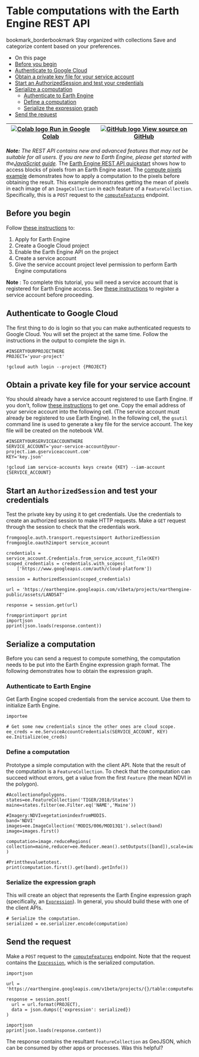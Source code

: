  
#  Table computations with the Earth Engine REST API
bookmark_borderbookmark Stay organized with collections  Save and categorize content based on your preferences.
  * On this page
  * [Before you begin](https://developers.google.com/earth-engine/Earth_Engine_REST_API_compute_table#before_you_begin)
  * [Authenticate to Google Cloud](https://developers.google.com/earth-engine/Earth_Engine_REST_API_compute_table#authenticate_to_google_cloud)
  * [Obtain a private key file for your service account](https://developers.google.com/earth-engine/Earth_Engine_REST_API_compute_table#obtain_a_private_key_file_for_your_service_account)
  * [Start an AuthorizedSession and test your credentials](https://developers.google.com/earth-engine/Earth_Engine_REST_API_compute_table#start_an_authorizedsession_and_test_your_credentials)
  * [Serialize a computation](https://developers.google.com/earth-engine/Earth_Engine_REST_API_compute_table#serialize_a_computation)
    * [Authenticate to Earth Engine](https://developers.google.com/earth-engine/Earth_Engine_REST_API_compute_table#authenticate_to_earth_engine)
    * [Define a computation](https://developers.google.com/earth-engine/Earth_Engine_REST_API_compute_table#define_a_computation)
    * [Serialize the expression graph](https://developers.google.com/earth-engine/Earth_Engine_REST_API_compute_table#serialize_the_expression_graph)
  * [Send the request](https://developers.google.com/earth-engine/Earth_Engine_REST_API_compute_table#send_the_request)


[ ![Colab logo](https://developers.google.com/static/earth-engine/images/colab_logo_32px.png) Run in Google Colab ](https://colab.research.google.com/github/google/earthengine-community/blob/master/guides/linked/Earth_Engine_REST_API_compute_table.ipynb) |  [ ![GitHub logo](https://developers.google.com/static/earth-engine/images/GitHub-Mark-32px.png) View source on GitHub ](https://github.com/google/earthengine-community/blob/master/guides/linked/Earth_Engine_REST_API_compute_table.ipynb)  
---|---  
**_Note:_** _The REST API contains new and advanced features that may not be suitable for all users. If you are new to Earth Engine, please get started with the[JavaScript guide](https://developers.google.com/earth-engine/guides/getstarted)._
The [Earth Engine REST API quickstart](https://developers.google.com/earth-engine/reference/Quickstart) shows how to access blocks of pixels from an Earth Engine asset. The [compute pixels example](https://developers.google.com/earth-engine/Earth_Engine_REST_API_compute_image) demonstrates how to apply a computation to the pixels before obtaining the result. This example demonstrates getting the mean of pixels in each image of an `ImageCollection` in each feature of a `FeatureCollection`. Specifically, this is a `POST` request to the [`computeFeatures`](https://developers.google.com/earth-engine/reference/rest/v1beta/projects.table/computeFeatures) endpoint.
## Before you begin
Follow [these instructions](https://developers.google.com/earth-engine/earthengine_cloud_project_setup#apply-to-use-earth-engine) to:
  1. Apply for Earth Engine
  2. Create a Google Cloud project
  3. Enable the Earth Engine API on the project
  4. Create a service account
  5. Give the service account project level permission to perform Earth Engine computations


**Note** : To complete this tutorial, you will need a service account that is registered for Earth Engine access. See [these instructions](https://developers.google.com/earth-engine/guides/service_account#register-the-service-account-to-use-earth-engine) to register a service account before proceeding.
## Authenticate to Google Cloud
The first thing to do is login so that you can make authenticated requests to Google Cloud. You will set the project at the same time. Follow the instructions in the output to complete the sign in.
```
#INSERTYOURPROJECTHERE
PROJECT='your-project'

!gcloud auth login --project {PROJECT}

```

## Obtain a private key file for your service account
You should already have a service account registered to use Earth Engine. If you don't, follow [these instructions](https://developers.google.com/earth-engine/service_account#create-a-service-account) to get one. Copy the email address of your service account into the following cell. (The service account must already be registered to use Earth Engine). In the following cell, the `gsutil` command line is used to generate a key file for the service account. The key file will be created on the notebook VM.
```
#INSERTYOURSERVICEACCOUNTHERE
SERVICE_ACCOUNT='your-service-account@your-project.iam.gserviceaccount.com'
KEY='key.json'

!gcloud iam service-accounts keys create {KEY} --iam-account {SERVICE_ACCOUNT}

```

## Start an `AuthorizedSession` and test your credentials
Test the private key by using it to get credentials. Use the credentials to create an authorized session to make HTTP requests. Make a `GET` request through the session to check that the credentials work.
```
fromgoogle.auth.transport.requestsimport AuthorizedSession
fromgoogle.oauth2import service_account

credentials = service_account.Credentials.from_service_account_file(KEY)
scoped_credentials = credentials.with_scopes(
    ['https://www.googleapis.com/auth/cloud-platform'])

session = AuthorizedSession(scoped_credentials)

url = 'https://earthengine.googleapis.com/v1beta/projects/earthengine-public/assets/LANDSAT'

response = session.get(url)

frompprintimport pprint
importjson
pprint(json.loads(response.content))

```

## Serialize a computation
Before you can send a request to compute something, the computation needs to be put into the Earth Engine expression graph format. The following demonstrates how to obtain the expression graph.
### Authenticate to Earth Engine
Get Earth Engine scoped credentials from the service account. Use them to initialize Earth Engine.
```
importee

# Get some new credentials since the other ones are cloud scope.
ee_creds = ee.ServiceAccountCredentials(SERVICE_ACCOUNT, KEY)
ee.Initialize(ee_creds)

```

### Define a computation
Prototype a simple computation with the client API. Note that the result of the computation is a `FeatureCollection`. To check that the computation can succeed without errors, get a value from the first `Feature` (the mean NDVI in the polygon).
```
#Acollectionofpolygons.
states=ee.FeatureCollection('TIGER/2018/States')
maine=states.filter(ee.Filter.eq('NAME','Maine'))

#Imagery:NDVIvegetationindexfromMODIS.
band='NDVI'
images=ee.ImageCollection('MODIS/006/MOD13Q1').select(band)
image=images.first()

computation=image.reduceRegions(
collection=maine,reducer=ee.Reducer.mean().setOutputs([band]),scale=image.projection().nominalScale()
)

#Printthevaluetotest.
print(computation.first().get(band).getInfo())

```

### Serialize the expression graph
This will create an object that represents the Earth Engine expression graph (specifically, an [`Expression`](https://developers.google.com/earth-engine/reference/rest/v1beta/Expression)). In general, you should build these with one of the client APIs.
```
# Serialize the computation.
serialized = ee.serializer.encode(computation)

```

## Send the request
Make a `POST` request to the [`computeFeatures`](https://developers.google.com/earth-engine/reference/rest/v1beta/projects.table/computeFeatures) endpoint. Note that the request contains the [`Expression`](https://developers.google.com/earth-engine/reference/rest/v1beta/Expression), which is the serialized computation.
```
importjson

url = 'https://earthengine.googleapis.com/v1beta/projects/{}/table:computeFeatures'

response = session.post(
  url = url.format(PROJECT),
  data = json.dumps({'expression': serialized})
)

importjson
pprint(json.loads(response.content))

```

The response contains the resultant `FeatureCollection` as GeoJSON, which can be consumed by other apps or processes.
Was this helpful?
